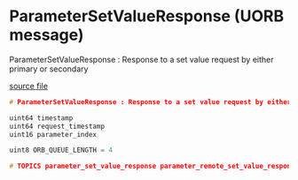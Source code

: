 # ParameterSetValueResponse (UORB message)

ParameterSetValueResponse : Response to a set value request by either primary or secondary

[source file](https://github.com/PX4/PX4-Autopilot/blob/main/msg/ParameterSetValueResponse.msg)

```c
# ParameterSetValueResponse : Response to a set value request by either primary or secondary

uint64 timestamp
uint64 request_timestamp
uint16 parameter_index

uint8 ORB_QUEUE_LENGTH = 4

# TOPICS parameter_set_value_response parameter_remote_set_value_response parameter_primary_set_value_response

```
